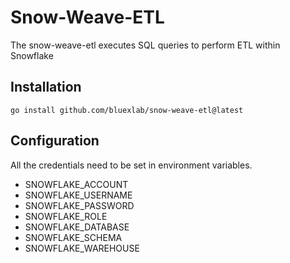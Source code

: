 # Snow-Weave-ETL

The snow-weave-etl executes SQL queries to perform ETL within Snowflake

## Installation

```
go install github.com/bluexlab/snow-weave-etl@latest
```

## Configuration

All the credentials need to be set in environment variables.

- SNOWFLAKE_ACCOUNT
- SNOWFLAKE_USERNAME
- SNOWFLAKE_PASSWORD
- SNOWFLAKE_ROLE
- SNOWFLAKE_DATABASE
- SNOWFLAKE_SCHEMA
- SNOWFLAKE_WAREHOUSE
